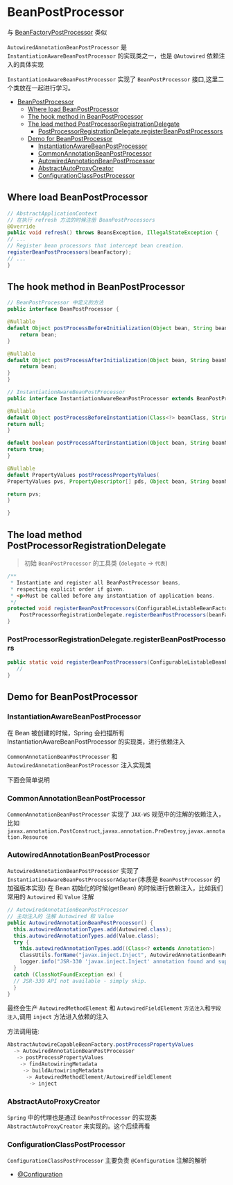 # BeanPostProcessor

与 [BeanFactoryPostProcessor](./spring-bean-factory-post-processor.md) 类似

`AutowiredAnnotationBeanPostProcessor` 是 `InstantiationAwareBeanPostProcessor` 的实现类之一，也是 `@Autowired` 依赖注入的具体实现

`InstantiationAwareBeanPostProcessor` 实现了 `BeanPostProcessor` 接口,这里二个类放在一起进行学习。

- [BeanPostProcessor](#beanpostprocessor)
  - [Where load BeanPostProcessor](#where-load-beanpostprocessor)
  - [The hook method in BeanPostProcessor](#the-hook-method-in-beanpostprocessor)
  - [The load method PostProcessorRegistrationDelegate](#the-load-method-postprocessorregistrationdelegate)
    - [PostProcessorRegistrationDelegate.registerBeanPostProcessors](#postprocessorregistrationdelegateregisterbeanpostprocessors)
  - [Demo for BeanPostProcessor](#demo-for-beanpostprocessor)
    - [InstantiationAwareBeanPostProcessor](#instantiationawarebeanpostprocessor)
    - [CommonAnnotationBeanPostProcessor](#commonannotationbeanpostprocessor)
    - [AutowiredAnnotationBeanPostProcessor](#autowiredannotationbeanpostprocessor)
    - [AbstractAutoProxyCreator](#abstractautoproxycreator)
    - [ConfigurationClassPostProcessor](#configurationclasspostprocessor)

## Where load BeanPostProcessor

```java
// AbstractApplicationContext
// 在执行 refresh 方法的时候注册 BeanPostProcessors
@Override
public void refresh() throws BeansException, IllegalStateException {
// ...
// Register bean processors that intercept bean creation.
registerBeanPostProcessors(beanFactory);
// ...
}
```

## The hook method in BeanPostProcessor

```java
// BeanPostProcessor 中定义的方法
public interface BeanPostProcessor {

@Nullable
default Object postProcessBeforeInitialization(Object bean, String beanName) throws BeansException {
    return bean;
}

@Nullable
default Object postProcessAfterInitialization(Object bean, String beanName) throws BeansException {
    return bean;
}
}
```

```java
// InstantiationAwareBeanPostProcessor
public interface InstantiationAwareBeanPostProcessor extends BeanPostProcessor {

@Nullable
default Object postProcessBeforeInstantiation(Class<?> beanClass, String beanName) throws BeansException {
return null;
}

default boolean postProcessAfterInstantiation(Object bean, String beanName) throws BeansException {
return true;
}

@Nullable
default PropertyValues postProcessPropertyValues(
PropertyValues pvs, PropertyDescriptor[] pds, Object bean, String beanName) throws BeansException {

return pvs;
}

}

```

## The load method PostProcessorRegistrationDelegate

> 初始 `BeanPostProcessor` 的工具类 (`delegate` -> `代表`)

```java
/**
 * Instantiate and register all BeanPostProcessor beans,
 * respecting explicit order if given.
 * <p>Must be called before any instantiation of application beans.
 */
protected void registerBeanPostProcessors(ConfigurableListableBeanFactory beanFactory) {
    PostProcessorRegistrationDelegate.registerBeanPostProcessors(beanFactory, this);
}
```

### PostProcessorRegistrationDelegate.registerBeanPostProcessors

```java
public static void registerBeanPostProcessors(ConfigurableListableBeanFactory beanFactory, AbstractApplicationContext applicationContext) {
   //
}
```

## Demo for BeanPostProcessor

### InstantiationAwareBeanPostProcessor

在 Bean 被创建的时候，Spring 会扫描所有 InstantiationAwareBeanPostProcessor 的实现类，进行依赖注入

`CommonAnnotationBeanPostProcessor` 和 `AutowiredAnnotationBeanPostProcessor` 注入实现类

下面会简单说明

### CommonAnnotationBeanPostProcessor

`CommonAnnotationBeanPostProcessor` 实现了 `JAX-WS` 规范中的注解的依赖注入，比如`javax.annotation.PostConstruct`,`javax.annotation.PreDestroy`,`javax.annotation.Resource`

### AutowiredAnnotationBeanPostProcessor

`AutowiredAnnotationBeanPostProcessor` 实现了 `InstantiationAwareBeanPostProcessorAdapter`(本质是 `BeanPostProcessor` 的加强版本实现) 在 Bean 初始化的时候(getBean) 的时候进行依赖注入，比如我们常用的 `Autowired` 和 `Value` 注解

```java
// AutowiredAnnotationBeanPostProcessor
// 主动注入的 注解 Autowired 和 Value
public AutowiredAnnotationBeanPostProcessor() {
  this.autowiredAnnotationTypes.add(Autowired.class);
  this.autowiredAnnotationTypes.add(Value.class);
  try {
    this.autowiredAnnotationTypes.add((Class<? extends Annotation>)
    ClassUtils.forName("javax.inject.Inject", AutowiredAnnotationBeanPostProcessor.class.getClassLoader()));
    logger.info("JSR-330 'javax.inject.Inject' annotation found and supported for autowiring");
  }
  catch (ClassNotFoundException ex) {
  // JSR-330 API not available - simply skip.
  }
}
```

最终会生产 `AutowiredMethodElement` 和 `AutowiredFieldElement` `方法注入`和`字段注入`,调用 `inject` 方法进入依赖的注入

方法调用链:

```java
AbstractAutowireCapableBeanFactory.postProcessPropertyValues
  -> AutowiredAnnotationBeanPostProcessor
   -> postProcessPropertyValues
    -> findAutowiringMetadata
     -> buildAutowiringMetadata
      -> AutowiredMethodElement/AutowiredFieldElement
       -> inject
```

### AbstractAutoProxyCreator

`Spring` 中的代理也是通过 `BeanPostProcessor` 的实现类 `AbstractAutoProxyCreator` 来实现的。这个后续再看

### ConfigurationClassPostProcessor

`ConfigurationClassPostProcessor` 主要负责 `@Configuration` 注解的解析

- [@Configuration](./../spring-annotation/spring-configuration.md)
